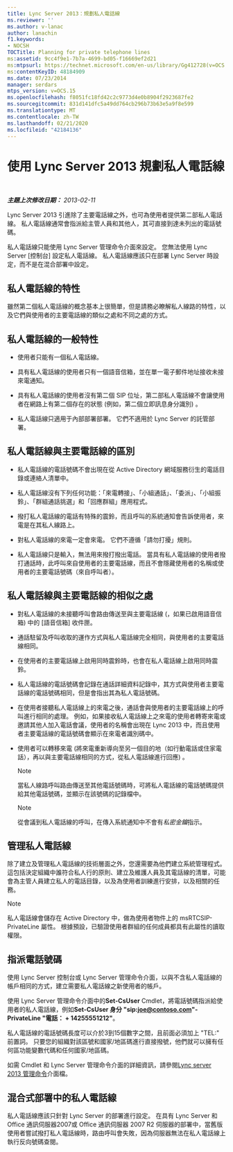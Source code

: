 ```yaml
---
title: Lync Server 2013：規劃私人電話線
ms.reviewer: ''
ms.author: v-lanac
author: lanachin
f1.keywords:
- NOCSH
TOCTitle: Planning for private telephone lines
ms:assetid: 9cc4f9e1-7b7a-4699-bd05-f16669ef2d21
ms:mtpsurl: https://technet.microsoft.com/en-us/library/Gg412728(v=OCS.15)
ms:contentKeyID: 48184909
ms.date: 07/23/2014
manager: serdars
mtps_version: v=OCS.15
ms.openlocfilehash: f8051fc18fd42c2c9773d4e0b8904f2923687fe2
ms.sourcegitcommit: 831d141dfc5a49dd764cb296b73b63e5a9f8e599
ms.translationtype: MT
ms.contentlocale: zh-TW
ms.lasthandoff: 02/21/2020
ms.locfileid: "42184136"
---
```

<div data-xmlns="http://www.w3.org/1999/xhtml">

<div class="topic" data-xmlns="http://www.w3.org/1999/xhtml" data-msxsl="urn:schemas-microsoft-com:xslt" data-cs="https://msdn.microsoft.com/">

<div data-asp="https://msdn2.microsoft.com/asp">

# <a name="planning-for-private-telephone-lines-with-lync-server-2013"></a>使用 Lync Server 2013 規劃私人電話線

</div>

<div id="mainSection">

<div id="mainBody">

<span> </span>

_**主題上次修改日期：** 2013-02-11_

Lync Server 2013 引進除了主要電話線之外，也可為使用者提供第二部私人電話線。 私人電話線通常會指派給主管人員和其他人，其可直接到達未列出的電話號碼。

私人電話線只能使用 Lync Server 管理命令介面來設定。 您無法使用 Lync Server [控制台] 設定私人電話線。 私人電話線應該只在部署 Lync Server 時設定，而不是在混合部署中設定。

<div>

## <a name="characteristics-of-private-telephone-lines"></a>私人電話線的特性

雖然第二個私人電話線的概念基本上很簡單，但是請務必瞭解私人線路的特性，以及它們與使用者的主要電話線的類似之處和不同之處的方式。

<div>

## <a name="general-characteristics-of-private-telephone-lines"></a>私人電話線的一般特性

  - 使用者只能有一個私人電話線。

  - 具有私人電話線的使用者只有一個語音信箱，並在單一電子郵件地址接收未接來電通知。

  - 具有私人電話線的使用者沒有第二個 SIP 位址，第二部私人電話線不會讓使用者在網路上有第二個存在的狀態 (例如，第二個立即訊息身分識別) 。

  - 私人電話線只適用于內部部署部署。 它們不適用於 Lync Server 的託管部署。

</div>

<div>

## <a name="how-private-telephone-lines-differ-from-primary-telephone-lines"></a>私人電話線與主要電話線的區別

  - 私人電話線的電話號碼不會出現在從 Active Directory 網域服務衍生的電話目錄或連絡人清單中。

  - 私人電話線沒有下列任何功能：「來電轉接」、「小組通話」、「委派」、「小組振鈴」、「群組通話挑選」和「回應群組」應用程式。

  - 撥打私人電話線的電話有特殊的震鈴，而且呼叫的系統通知會告訴使用者，來電是在其私人線路上。

  - 對私人電話線的來電一定會來電。 它們不遵循「請勿打擾」規則。

  - 私人電話線只是輸入，無法用來撥打撥出電話。 當具有私人電話線的使用者撥打通話時，此呼叫來自使用者的主要電話線，而且不會隱藏使用者的名稱或使用者的主要電話號碼（來自呼叫者）。

</div>

<div>

## <a name="how-private-telephone-lines-are-similar-to-primary-telephone-lines"></a>私人電話線與主要電話線的相似之處

  - 對私人電話線的未接聽呼叫會路由傳送至與主要電話線 (，如果已啟用語音信箱) 中的 [語音信箱] 收件匣。

  - 通話駐留及呼叫收取的運作方式與私人電話線完全相同，與使用者的主要電話線相同。

  - 在使用者的主要電話線上啟用同時震鈴時，也會在私人電話線上啟用同時震鈴。

  - 私人電話線的電話號碼會記錄在通話詳細資料記錄中，其方式與使用者主要電話線的電話號碼相同，但是會指出其為私人電話號碼。

  - 在使用者接聽私人電話線上的來電之後，通話會與使用者的主要電話線上的呼叫進行相同的處理。 例如，如果接收私人電話線上之來電的使用者轉寄來電或邀請其他人加入電話會議，使用者的名稱會出現在 Lync 2013 中，而且使用者主要電話線的電話號碼會顯示在來電者識別碼中。

  - 使用者可以轉移來電 (將來電重新導向至另一個目的地（如行動電話或住家電話），再以與主要電話線相同的方式，從私人電話線進行回應) 。
    
    <div>
    

    > [!NOTE]  
    > 當私人線路呼叫路由傳送至其他電話號碼時，可將私人電話線的電話號碼提供給其他電話號碼，並顯示在該號碼的記錄檔中。

    
    </div>
    
    <div>
    

    > [!NOTE]  
    > 從會議到私人電話線的呼叫，在傳入系統通知中不會有<EM>私密金鑰</EM>指示。

    
    </div>

</div>

</div>

<div>

## <a name="administering-private-telephone-lines"></a>管理私人電話線

除了建立及管理私人電話線的技術層面之外，您還需要為他們建立系統管理程式。 這包括決定組織中誰符合私人行的原則、建立及維護人員及其電話線的清單，可能會為主管人員建立私人的電話目錄，以及為使用者訓練進行安排，以及相關的任務。

<div>


> [!NOTE]  
> 私人電話線會儲存在 Active Directory 中，做為使用者物件上的 msRTCSIP-PrivateLine 屬性。 根據預設，已驗證使用者群組的任何成員都具有此屬性的讀取權限。



</div>

<div>

## <a name="assigning-telephone-numbers"></a>指派電話號碼

使用 Lync Server 控制台或 Lync Server 管理命令介面，以與不含私人電話線的帳戶相同的方式，建立需要私人電話線之新使用者的帳戶。

使用 Lync Server 管理命令介面中的**Set-CsUser** Cmdlet，將電話號碼指派給使用者的私人電話線，例如**Set-CsUser 身分 "sip:joe@contoso.com"-PrivateLine "電話： + 14255551212"**。

私人電話線的電話號碼長度可以介於3到15個數字之間，且前面必須加上 "TEL:" 前置詞。 只要您的組織對該區號和國家/地區碼進行直接撥號，他們就可以擁有任何區功能變數代碼和任何國家/地區碼。

如需 Cmdlet 和 Lync Server 管理命令介面的詳細資訊，請參閱[Lync server 2013 管理命令](lync-server-2013-lync-server-management-shell.md)介面檔。

</div>

<div>

## <a name="private-telephone-lines-in-mixed-deployments"></a>混合式部署中的私人電話線

私人電話線應該只針對 Lync Server 的部署進行設定。 在具有 Lync Server 和 Office 通訊伺服器2007或 Office 通訊伺服器 2007 R2 伺服器的部署中，當舊版使用者嘗試撥打私人電話線時，路由呼叫會失敗，因為伺服器無法在私人電話線上執行反向號碼查閱。

</div>

</div>

</div>

<span> </span>

</div>

</div>

</div>

